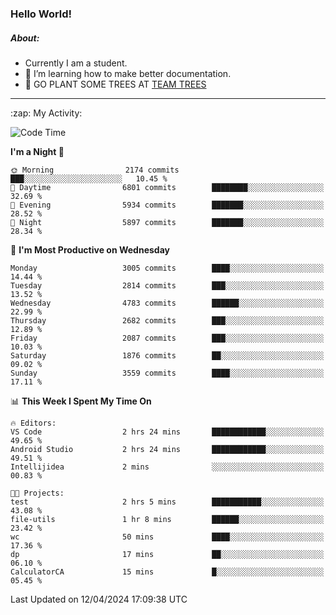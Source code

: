 ### Hello World!

##### About:
- Currently I am a student.
- 🌱 I’m learning how to make better documentation.
- 🌱 GO PLANT SOME TREES AT [TEAM TREES](https://teamtrees.org/)

---
  <summary>:zap: My Activity:</summary>
  
<!--START_SECTION:waka-->
![Code Time](http://img.shields.io/badge/Code%20Time-1%2C314%20hrs%206%20mins-blue)

**I'm a Night 🦉** 

```text
🌞 Morning                2174 commits        ███░░░░░░░░░░░░░░░░░░░░░░   10.45 % 
🌆 Daytime                6801 commits        ████████░░░░░░░░░░░░░░░░░   32.69 % 
🌃 Evening                5934 commits        ███████░░░░░░░░░░░░░░░░░░   28.52 % 
🌙 Night                  5897 commits        ███████░░░░░░░░░░░░░░░░░░   28.34 % 
```
📅 **I'm Most Productive on Wednesday** 

```text
Monday                   3005 commits        ████░░░░░░░░░░░░░░░░░░░░░   14.44 % 
Tuesday                  2814 commits        ███░░░░░░░░░░░░░░░░░░░░░░   13.52 % 
Wednesday                4783 commits        ██████░░░░░░░░░░░░░░░░░░░   22.99 % 
Thursday                 2682 commits        ███░░░░░░░░░░░░░░░░░░░░░░   12.89 % 
Friday                   2087 commits        ███░░░░░░░░░░░░░░░░░░░░░░   10.03 % 
Saturday                 1876 commits        ██░░░░░░░░░░░░░░░░░░░░░░░   09.02 % 
Sunday                   3559 commits        ████░░░░░░░░░░░░░░░░░░░░░   17.11 % 
```


📊 **This Week I Spent My Time On** 

```text
🔥 Editors: 
VS Code                  2 hrs 24 mins       ████████████░░░░░░░░░░░░░   49.65 % 
Android Studio           2 hrs 24 mins       ████████████░░░░░░░░░░░░░   49.51 % 
Intellijidea             2 mins              ░░░░░░░░░░░░░░░░░░░░░░░░░   00.83 % 

🐱‍💻 Projects: 
test                     2 hrs 5 mins        ███████████░░░░░░░░░░░░░░   43.08 % 
file-utils               1 hr 8 mins         ██████░░░░░░░░░░░░░░░░░░░   23.42 % 
wc                       50 mins             ████░░░░░░░░░░░░░░░░░░░░░   17.36 % 
dp                       17 mins             ██░░░░░░░░░░░░░░░░░░░░░░░   06.10 % 
CalculatorCA             15 mins             █░░░░░░░░░░░░░░░░░░░░░░░░   05.45 % 
```


 Last Updated on 12/04/2024 17:09:38 UTC
<!--END_SECTION:waka-->
